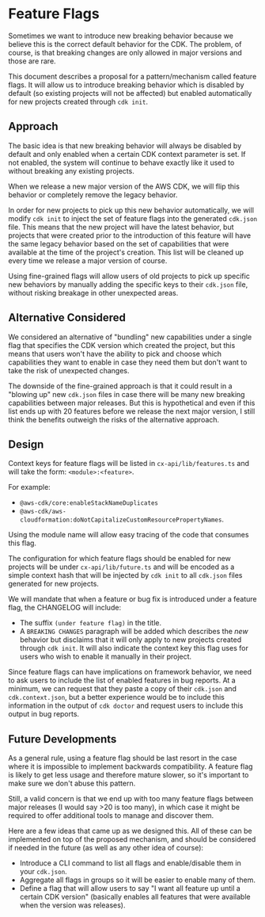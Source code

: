 # Feature Flags

Sometimes we want to introduce new breaking behavior because we believe this is
the correct default behavior for the CDK. The problem, of course, is that
breaking changes are only allowed in major versions and those are rare.

This document describes a proposal for a pattern/mechanism called feature flags.
It will allow us to introduce breaking behavior which is disabled by default (so
existing projects will not be affected) but enabled automatically for new
projects created through `cdk init`.

## Approach

The basic idea is that new breaking behavior will always be disabled by default
and only enabled when a certain CDK context parameter is set. If not enabled,
the system will continue to behave exactly like it used to without breaking any
existing projects.

When we release a new major version of the AWS CDK, we will flip this behavior
or completely remove the legacy behavior.

In order for new projects to pick up this new behavior automatically, we will
modify `cdk init` to inject the set of feature flags into the generated
`cdk.json` file. This means that the new project will have the latest behavior,
but projects that were created prior to the introduction of this feature will
have the same legacy behavior based on the set of capabilities that were
available at the time of the project's creation. This list will be cleaned up
every time we release a major version of course.

Using fine-grained flags will allow users of old projects to pick up specific
new behaviors by manually adding the specific keys to their `cdk.json`
file, without risking breakage in other unexpected areas.

## Alternative Considered
 
We considered an alternative of "bundling" new capabilities under a single flag
that specifies the CDK version which created the project, but this means that
users won't have the ability to pick and choose which capabilities they
want to enable in case they need them but don't want to take the risk of
unexpected changes.
 
The downside of the fine-grained approach is that it could result in a "blowing
up" new `cdk.json` files in case there will be many new breaking capabilities
between major releases. But this is hypothetical and even if this list ends up
with 20 features before we release the next major version, I still think the
benefits outweigh the risks of the alternative approach.

## Design

Context keys for feature flags will be listed in `cx-api/lib/features.ts` and
will take the form: `<module>:<feature>`. 

For example:

- `@aws-cdk/core:enableStackNameDuplicates`
- `@aws-cdk/aws-cloudformation:doNotCapitalizeCustomResourcePropertyNames`.

Using the module name will allow easy tracing of the code that consumes this
flag.

The configuration for which feature flags should be enabled for new projects
will be under `cx-api/lib/future.ts` and will be encoded as a simple context
hash that will be injected by `cdk init` to all `cdk.json` files generated for
new projects.

We will mandate that when a feature or bug fix is introduced under a feature
flag, the CHANGELOG will include:

- The suffix `(under feature flag)` in the title.
- A `BREAKING CHANGES` paragraph will be added which describes the *new*
  behavior but disclaims that it will only apply to new projects created through
  `cdk init`. It will also indicate the context key this flag uses for users who
  wish to enable it manually in their project.

Since feature flags can have implications on framework behavior, we need to
ask users to include the list of enabled features in bug reports. At a minimum,
we can request that they paste a copy of their `cdk.json` and `cdk.context.json`,
but a better experience would be to include this information in the output of
`cdk doctor` and request users to include this output in bug reports.

## Future Developments

As a general rule, using a feature flag should be last resort in the case where
it is impossible to implement backwards compatibility. A feature flag is likely
to get less usage and therefore mature slower, so it's important to make sure we
don't abuse this pattern.

Still, a valid concern is that we end up with too many feature flags between
major releases (I would say >20 is too many), in which case it might be required
to offer additional tools to manage and discover them.

Here are a few ideas that came up as we designed this. All of these can be
implemented on top of the proposed mechanism, and should be considered if needed
in the future (as well as any other idea of course):

- Introduce a CLI command to list all flags and enable/disable them in your `cdk.json`.
- Aggregate all flags in groups so it will be easier to enable many of them.
- Define a flag that will allow users to say "I want all feature up until a certain CDK version" (basically enables all features that were available when the version was releases).
